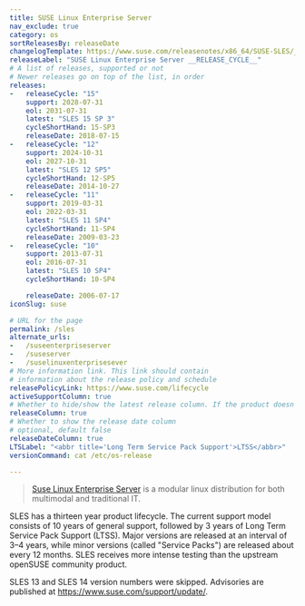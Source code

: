 ```yaml
---
title: SUSE Linux Enterprise Server
nav_exclude: true
category: os
sortReleasesBy: releaseDate
changelogTemplate: https://www.suse.com/releasenotes/x86_64/SUSE-SLES/__CYCLE_SHORT_HAND__/
releaseLabel: "SUSE Linux Enterprise Server __RELEASE_CYCLE__"
# A list of releases, supported or not
# Newer releases go on top of the list, in order
releases:
-   releaseCycle: "15"
    support: 2028-07-31
    eol: 2031-07-31
    latest: "SLES 15 SP 3"
    cycleShortHand: 15-SP3
    releaseDate: 2018-07-15
-   releaseCycle: "12"
    support: 2024-10-31
    eol: 2027-10-31
    latest: "SLES 12 SP5"
    cycleShortHand: 12-SP5
    releaseDate: 2014-10-27
-   releaseCycle: "11"
    support: 2019-03-31
    eol: 2022-03-31
    latest: "SLES 11 SP4"
    cycleShortHand: 11-SP4
    releaseDate: 2009-03-23
-   releaseCycle: "10"
    support: 2013-07-31
    eol: 2016-07-31
    latest: "SLES 10 SP4"
    cycleShortHand: 10-SP4

    releaseDate: 2006-07-17
iconSlug: suse

# URL for the page
permalink: /sles
alternate_urls:
-   /suseenterpriseserver
-   /suseserver
-   /suselinuxenterprisesever
# More information link. This link should contain
# information about the release policy and schedule
releasePolicyLink: https://www.suse.com/lifecycle
activeSupportColumn: true
# Whether to hide/show the latest release column. If the product doesn't have patch releases, set this to false. (optional, default true)
releaseColumn: true
# Whether to show the release date column
# optional, default false
releaseDateColumn: true
LTSLabel: "<abbr title='Long Term Service Pack Support'>LTSS</abbr>"
versionCommand: cat /etc/os-release

---
```


> [Suse Linux Enterprise Server](https://www.suse.com/products/server/) is a modular linux distribution for both multimodal and traditional IT.

SLES has a thirteen year product lifecycle. The current support model consists of 10 years of general support, followed by 3 years of Long Term Service Pack Support (LTSS). Major versions are released at an interval of 3–4 years, while minor versions (called "Service Packs") are released about every 12 months. SLES receives more intense testing than the upstream openSUSE community product.

SLES 13 and SLES 14 version numbers were skipped. Advisories are published at <https://www.suse.com/support/update/>.
